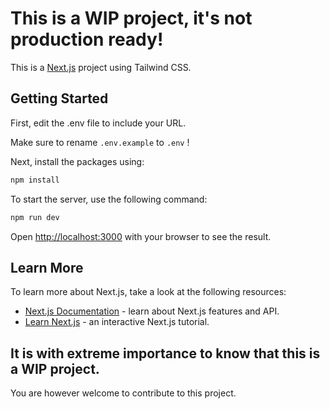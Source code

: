 # This is a WIP project, it's not production ready!

This is a [Next.js](https://nextjs.org/) project using Tailwind CSS.

## Getting Started

First, edit the .env file to include your URL.

Make sure to rename `.env.example` to `.env` !

Next, install the packages using:
```bash
npm install
```

To start the server, use the following command:

```bash
npm run dev
```

Open [http://localhost:3000](http://localhost:3000) with your browser to see the result.

## Learn More

To learn more about Next.js, take a look at the following resources:

- [Next.js Documentation](https://nextjs.org/docs) - learn about Next.js features and API.
- [Learn Next.js](https://nextjs.org/learn) - an interactive Next.js tutorial.

## It is with extreme importance to know that this is a WIP project.
You are however welcome to contribute to this project.
